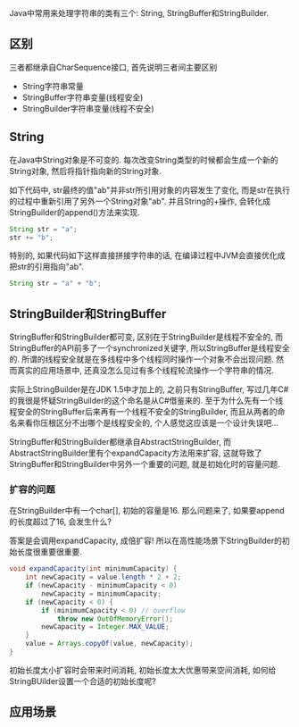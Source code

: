 Java中常用来处理字符串的类有三个: String, StringBuffer和StringBuilder.

## 区别
三者都继承自CharSequence接口, 首先说明三者间主要区别

+ String字符串常量
+ StringBuffer字符串变量(线程安全)
+ StringBuilder字符串变量(线程不安全)

## String
在Java中String对象是不可变的. 每次改变String类型的时候都会生成一个新的String对象, 然后将指针指向新的String对象. 

如下代码中, str最终的值"ab"并非str所引用对象的内容发生了变化, 而是str在执行的过程中重新引用了另外一个String对象"ab". 并且String的+操作, 会转化成StringBuilder的append()方法来实现.

```java
String str = "a";
str += "b";
```

特别的, 如果代码如下这样直接拼接字符串的话, 在编译过程中JVM会直接优化成把str的引用指向"ab".

```java
String str = "a" + "b";
```

## StringBuilder和StringBuffer

StringBuffer和StringBuilder都可变, 区别在于StringBuilder是线程不安全的, 而StringBuffer的API前多了一个synchronized关键字, 所以StringBuffer是线程安全的. 所谓的线程安全就是在多线程中多个线程同时操作一个对象不会出现问题.
然而真实的应用场景中, 还真没怎么见过有多个线程轮流操作一个字符串的情况.

实际上StringBuilder是在JDK 1.5中才加上的, 之前只有StringBuffer, 写过几年C#的我很是怀疑StringBuilder的这个命名是从C#借鉴来的. 至于为什么先有一个线程安全的StringBuffer后来再有一个线程不安全的StringBuilder, 而且从两者的命名来看你压根区分不出哪个是线程安全的, 个人感觉这应该是一个设计失误吧...

StringBuffer和StringBuilder都继承自AbstractStringBuilder, 而AbstractStringBuilder里有个expandCapacity方法用来扩容, 这就导致了StringBuffer和StringBuilder中另外一个重要的问题, 就是初始化时的容量问题.
### 扩容的问题

在StringBuilder中有一个char[], 初始的容量是16. 那么问题来了, 如果要append的长度超过了16, 会发生什么?

答案是会调用expandCapacity, 成倍扩容! 所以在高性能场景下StringBuilder的初始长度很重要很重要.
```java
void expandCapacity(int minimumCapacity) {
    int newCapacity = value.length * 2 + 2;
    if (newCapacity - minimumCapacity < 0)
        newCapacity = minimumCapacity;
    if (newCapacity < 0) {
        if (minimumCapacity < 0) // overflow
            throw new OutOfMemoryError();
        newCapacity = Integer.MAX_VALUE;
    }
    value = Arrays.copyOf(value, newCapacity);
}
```
初始长度太小扩容时会带来时间消耗, 初始长度太大优惠带来空间消耗, 如何给StringBUilder设置一个合适的初始长度呢?

## 应用场景
